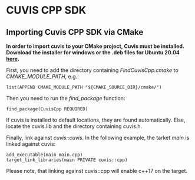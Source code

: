 # CUVIS CPP SDK

## Importing Cuvis CPP SDK via CMake 

__In order to import cuvis to your CMake project, Cuvis must be installed. Download the installer for windows or the .deb files for Ubuntu 20.04 [here](https://cloud.cubert-gmbh.de/index.php/s/kKVtx0x2fmYqVgx).__

First, you need to add the directory containing *FindCuvisCpp.cmake* to *CMAKE_MODULE_PATH*, e.g.:
```
list(APPEND CMAKE_MODULE_PATH "${CMAKE_SOURCE_DIR}/cmake/")
```

Then you need to run the *find_package* function:
```
find_package(CuvisCpp REQUIRED)
```

If cuvis is installed to default locations, they are found automatically. Else, locate the cuvis.lib and the directory containing cuvis.h.

Finally, link against *cuvis::cuvis*. In the following example, the tarket *main* is linked against cuvis:
```
add_executable(main main.cpp)
target_link_libraries(main PRIVATE cuvis::cpp)
```

Please note, that linking against cuvis::cpp will enable c++17 on the target. 
